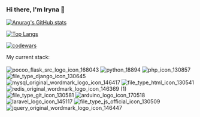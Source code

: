 ### Hi there, I'm Iryna 👋

[![Anurag's GitHub stats](https://github-readme-stats.vercel.app/api?username=xenoproxy&theme=radical&show_icons=true&hide=issues,contribs)](https://github.com/anuraghazra/github-readme-stats)

[![Top Langs](https://github-readme-stats.vercel.app/api/top-langs/?username=xenoproxy&layout=donut-vertical)](https://github.com/anuraghazra/github-readme-stats)

[![codewars](https://www.codewars.com/users/XenoProxy/badges/large)](https://www.codewars.com/users/XenoProxy)   

My current stack: </br></br>
![pocoo_flask_src_logo_icon_168043](https://user-images.githubusercontent.com/44860152/212622940-230953db-38b8-442b-ae60-18c58bac8765.png)
![python_18894](https://user-images.githubusercontent.com/44860152/212623090-420c09dd-f1fc-4877-b51d-352221329fcb.png)
![php_icon_130857](https://user-images.githubusercontent.com/44860152/212623094-0855507b-82dd-4971-b2d1-f26fa8d57e45.png)
![file_type_django_icon_130645](https://user-images.githubusercontent.com/44860152/212623095-a9573b47-e133-4eb0-b099-3b7e1b57fadd.png)
![mysql_original_wordmark_logo_icon_146417](https://user-images.githubusercontent.com/44860152/212623331-e4308e49-43a4-48fa-9d3d-41a21738956f.png)
![file_type_html_icon_130541](https://user-images.githubusercontent.com/44860152/212623333-7fcaa6f2-11db-4fd8-859b-483cdc500042.png)
![redis_original_wordmark_logo_icon_146369 (1)](https://user-images.githubusercontent.com/44860152/212624349-10271041-65be-43ac-b135-4236d1b205cd.png)
![file_type_git_icon_130581](https://user-images.githubusercontent.com/44860152/212624351-33db2df4-b8ad-4eaf-889f-fb43deaa1870.png)
![arduino_logo_icon_170518](https://user-images.githubusercontent.com/44860152/212624645-8e0b8389-e97e-471a-8114-d22016432a25.png)
![laravel_logo_icon_145117](https://github.com/XenoProxy/XenoProxy/assets/44860152/eed6525b-430e-405d-8b6c-a55827d3cd1f)
![file_type_js_official_icon_130509](https://github.com/XenoProxy/XenoProxy/assets/44860152/048b2262-1fad-4ecf-9c2d-72c5cb6cf9dc)
![jquery_original_wordmark_logo_icon_146447](https://github.com/XenoProxy/XenoProxy/assets/44860152/b44fd717-a1c0-42b5-bcd1-b6f3bf75b273)





<!--
**XenoProxy/XenoProxy** is a ✨ _special_ ✨ repository because its `README.md` (this file) appears on your GitHub profile.

Here are some ideas to get you started:

- 🔭 I’m currently working on ...
- 🌱 I’m currently learning ...
- 👯 I’m looking to collaborate on ...
- 🤔 I’m looking for help with ...
- 💬 Ask me about ...
- 📫 How to reach me: ...
- 😄 Pronouns: ...
- ⚡ Fun fact: ...
-->
